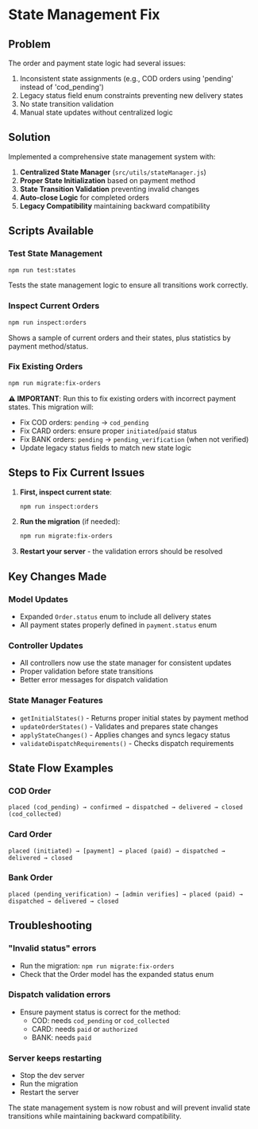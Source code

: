 # State Management Fix

## Problem
The order and payment state logic had several issues:
1. Inconsistent state assignments (e.g., COD orders using 'pending' instead of 'cod_pending')
2. Legacy status field enum constraints preventing new delivery states
3. No state transition validation
4. Manual state updates without centralized logic

## Solution
Implemented a comprehensive state management system with:
1. **Centralized State Manager** (`src/utils/stateManager.js`)
2. **Proper State Initialization** based on payment method
3. **State Transition Validation** preventing invalid changes
4. **Auto-close Logic** for completed orders
5. **Legacy Compatibility** maintaining backward compatibility

## Scripts Available

### Test State Management
```bash
npm run test:states
```
Tests the state management logic to ensure all transitions work correctly.

### Inspect Current Orders
```bash
npm run inspect:orders
```
Shows a sample of current orders and their states, plus statistics by payment method/status.

### Fix Existing Orders
```bash
npm run migrate:fix-orders
```
**⚠️ IMPORTANT**: Run this to fix existing orders with incorrect payment states.
This migration will:
- Fix COD orders: `pending` → `cod_pending`
- Fix CARD orders: ensure proper `initiated`/`paid` status
- Fix BANK orders: `pending` → `pending_verification` (when not verified)
- Update legacy status fields to match new state logic

## Steps to Fix Current Issues

1. **First, inspect current state**:
   ```bash
   npm run inspect:orders
   ```

2. **Run the migration** (if needed):
   ```bash
   npm run migrate:fix-orders
   ```

3. **Restart your server** - the validation errors should be resolved

## Key Changes Made

### Model Updates
- Expanded `Order.status` enum to include all delivery states
- All payment states properly defined in `payment.status` enum

### Controller Updates  
- All controllers now use the state manager for consistent updates
- Proper validation before state transitions
- Better error messages for dispatch validation

### State Manager Features
- `getInitialStates()` - Returns proper initial states by payment method
- `updateOrderStates()` - Validates and prepares state changes
- `applyStateChanges()` - Applies changes and syncs legacy status
- `validateDispatchRequirements()` - Checks dispatch requirements

## State Flow Examples

### COD Order
```
placed (cod_pending) → confirmed → dispatched → delivered → closed (cod_collected)
```

### Card Order  
```
placed (initiated) → [payment] → placed (paid) → dispatched → delivered → closed
```

### Bank Order
```
placed (pending_verification) → [admin verifies] → placed (paid) → dispatched → delivered → closed
```

## Troubleshooting

### "Invalid status" errors
- Run the migration: `npm run migrate:fix-orders`
- Check that the Order model has the expanded status enum

### Dispatch validation errors
- Ensure payment status is correct for the method:
  - COD: needs `cod_pending` or `cod_collected`
  - CARD: needs `paid` or `authorized`  
  - BANK: needs `paid`

### Server keeps restarting
- Stop the dev server
- Run the migration
- Restart the server

The state management system is now robust and will prevent invalid state transitions while maintaining backward compatibility.